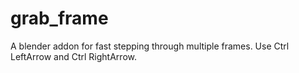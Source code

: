 # grab_frame
A blender addon for fast stepping through multiple frames.
Use Ctrl LeftArrow and Ctrl RightArrow.
